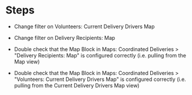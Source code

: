# Steps

- Change filter on Volunteers: Current Delivery Drivers Map

- Change filter on Delivery Recipients: Map

- Double check that the Map Block in Maps: Coordinated Deliveries > "Delivery Recipients: Map" is configured correctly (i.e. pulling from the Map view)

- Double check that the Map Block in Maps: Coordinated Deliveries > "Volunteers: Current Delivery Drivers Map" is configured correctly (i.e. pulling from the Current Delivery Drivers Map view)
